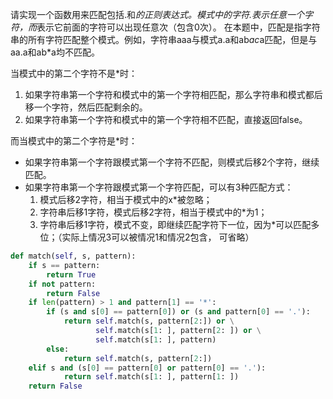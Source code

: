 请实现一个函数用来匹配包括.和*的正则表达式。模式中的字符.表示任意一个字符，而*表示它前面的字符可以出现任意次（包含0次）。 在本题中，匹配是指字符串的所有字符匹配整个模式。例如，字符串aaa与模式a.a和ab*ac*a匹配，但是与aa.a和ab*a均不匹配。


当模式中的第二个字符不是*时：
1. 如果字符串第一个字符和模式中的第一个字符相匹配，那么字符串和模式都后移一个字符，然后匹配剩余的。
2. 如果字符串第一个字符和模式中的第一个字符相不匹配，直接返回false。

而当模式中的第二个字符是*时：
- 如果字符串第一个字符跟模式第一个字符不匹配，则模式后移2个字符，继续匹配。
- 如果字符串第一个字符跟模式第一个字符匹配，可以有3种匹配方式：
    1. 模式后移2字符，相当于模式中的x*被忽略；
    2. 字符串后移1字符，模式后移2字符，相当于模式中的*为1；
    3. 字符串后移1字符，模式不变，即继续匹配字符下一位，因为*可以匹配多位；（实际上情况3可以被情况1和情况2包含， 可省略）

```python
def match(self, s, pattern):
    if s == pattern:
        return True
    if not pattern:
        return False
    if len(pattern) > 1 and pattern[1] == '*':
        if (s and s[0] == pattern[0]) or (s and pattern[0] == '.'):
            return self.match(s, pattern[2:]) or \
                   self.match(s[1: ], pattern[2: ]) or \
                   self.match(s[1: ], pattern)
        else:
            return self.match(s, pattern[2:])
    elif s and (s[0] == pattern[0] or pattern[0] == '.'):
            return self.match(s[1: ], pattern[1: ])
    return False
```
